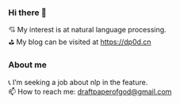 ### Hi there 👋
💘 My interest is at natural language processing.<br/>
⛳ My blog can be visited at https://dp0d.cn

### About me
📞 I’m seeking a job about nlp in the feature.<br/>
📫 How to reach me: draftpaperofgod@gmail.com
